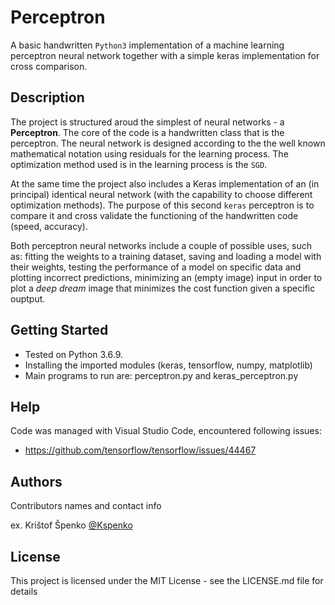 # Perceptron

A basic handwritten `Python3` implementation of a machine learning perceptron neural network together with a simple keras implementation for cross comparison.

## Description

The project is structured aroud the simplest of neural networks - a **Perceptron**. The core of the code is a handwritten class that is the perceptron. The neural network is designed according to the the well known mathematical notation using residuals for the learning process. The optimization method used is in the learning process is the `SGD`. 

At the same time the project also includes a Keras implementation of an (in principal) identical neural network (with the capability to choose different optimization methods). The purpose of this second `keras` perceptron is to compare it and cross validate the functioning of the handwritten code (speed, accuracy).

Both perceptron neural networks include a couple of possible uses, such as: fitting the weights to a training dataset, saving and loading a model with their weights, testing the performance of a model on specific data and plotting incorrect predictions, minimizing an (empty image) input in order to plot a *deep dream* image that minimizes the cost function given a specific ouptput. 

## Getting Started

* Tested on Python 3.6.9.
* Installing the imported modules (keras, tensorflow, numpy, matplotlib)
* Main programs to run are: perceptron.py and keras_perceptron.py

## Help

Code was managed with Visual Studio Code, encountered following issues:
* https://github.com/tensorflow/tensorflow/issues/44467

## Authors

Contributors names and contact info

ex. Krištof Špenko [@Kspenko](https://twitter.com/Kspenko)

## License

This project is licensed under the MIT License - see the LICENSE.md file for details
